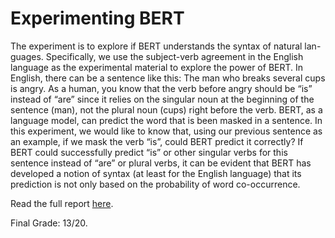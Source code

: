 # Experimenting BERT

The experiment is to explore if BERT understands the syntax of natural lan- guages. Specifically, we use the subject-verb agreement in the English language as the experimental material to explore the power of BERT. In English, there can be a sentence like this: The man who breaks several cups is angry. As a human, you know that the verb before angry should be “is” instead of “are” since it relies on the singular noun at the beginning of the sentence (man), not the plural noun (cups) right before the verb. BERT, as a language model, can predict the word that is been masked in a sentence. In this experiment, we would like to know that, using our previous sentence as an example, if we mask the verb “is”, could BERT predict it correctly? If BERT could successfully predict “is” or other singular verbs for this sentence instead of “are” or plural verbs, it can be evident that BERT has developed a notion of syntax (at least for the English language) that its prediction is not only based on the probability of word co-occurrence.

Read the full report [here](https://github.com/dodopianist/Projects/blob/main/Experimenting%20BERT/Experimenting%20BERT.pdf).

Final Grade: 13/20.
